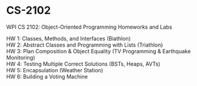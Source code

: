 # CS-2102
WPI CS 2102: Object-Oriented Programming Homeworks and Labs

HW 1: Classes, Methods, and Interfaces (Biathlon)\
HW 2: Abstract Classes and Programming with Lists (Triathlon)\
HW 3: Plan Composition & Object Equality (TV Programming & Earthquake Monitoring)\
HW 4: Testing Multiple Correct Solutions (BSTs, Heaps, AVTs)\
HW 5: Encapsulation (Weather Station)\
HW 6: Building a Voting Machine

